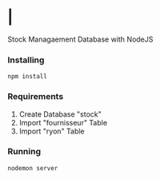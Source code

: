 ## <h1>|</h1>Stock Managaement Database with NodeJS

### Installing
```
npm install
```
### Requirements
<ol>
<li>Create Database "stock" </li>
<li>Import "fournisseur" Table</li>
<li>Import "ryon" Table</li>
</ol>

### Running
```
nodemon server
```
